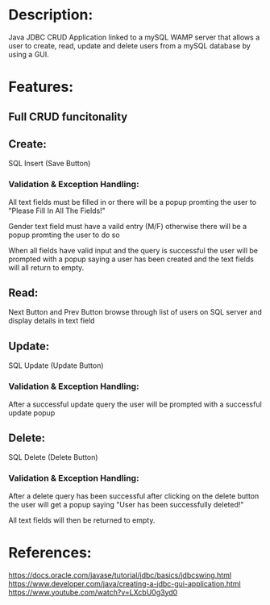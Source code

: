 # Description:

Java JDBC CRUD Application linked to a mySQL WAMP server that allows a user to create, read, update and delete users from a mySQL database by using a GUI.


# Features:


## Full CRUD funcitonality

## Create:
SQL Insert (Save Button)

### Validation & Exception Handling:
All text fields must be filled in or there will be a popup promting the user to "Please Fill In All The Fields!"

Gender text field must have a vaild entry (M/F) otherwise there will be a popup promting the user to do so

When all fields have valid input and the query is successful the user will be prompted with a popup saying a user has been created and the text fields will all return to empty.


## Read:
Next Button and Prev Button browse through list of users on SQL server and display details in text field


## Update:
SQL Update (Update Button)

### Validation & Exception Handling:

After a successful update query the user will be prompted with a successful update popup


## Delete:
SQL Delete (Delete Button)

### Validation & Exception Handling:

After a delete query has been successful after clicking on the delete button the user will get a popup saying "User has been successfully deleted!"

All text fields will then be returned to empty.


# References:

https://docs.oracle.com/javase/tutorial/jdbc/basics/jdbcswing.html
https://www.developer.com/java/creating-a-jdbc-gui-application.html
https://www.youtube.com/watch?v=LXcbU0g3yd0
